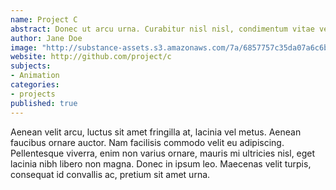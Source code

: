 ```yaml
---
name: Project C
abstract: Donec ut arcu urna. Curabitur nisl nisl, condimentum vitae vehicula vitae.
author: Jane Doe
image: "http://substance-assets.s3.amazonaws.com/7a/6857757c35da07a6c6b0f92ce1c270/politics.png"
website: http://github.com/project/c
subjects:
- Animation
categories:
- projects
published: true
---
```



Aenean velit arcu, luctus sit amet fringilla at, lacinia vel metus. Aenean faucibus ornare auctor. Nam facilisis commodo velit eu adipiscing. Pellentesque viverra, enim non varius ornare, mauris mi ultricies nisl, eget lacinia nibh libero non magna. Donec in ipsum leo. Maecenas velit turpis, consequat id convallis ac, pretium sit amet urna.